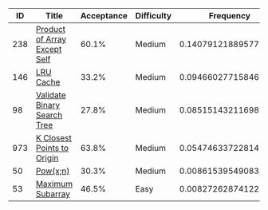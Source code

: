 |ID|Title|Acceptance|Difficulty|Frequency|
|----|-----|----|---|---|
|238|[Product of Array Except Self]( https://leetcode.com/problems/product-of-array-except-self)|60.1%|Medium|0.14079121889577595|
|146|[LRU Cache]( https://leetcode.com/problems/lru-cache)|33.2%|Medium|0.09466027715846642|
|98|[Validate Binary Search Tree]( https://leetcode.com/problems/validate-binary-search-tree)|27.8%|Medium|0.08515143211698117|
|973|[K Closest Points to Origin]( https://leetcode.com/problems/k-closest-points-to-origin)|63.8%|Medium|0.05474633722814542|
|50|[Pow(x;n)]( https://leetcode.com/problems/powx-n)|30.3%|Medium|0.008615395490835889|
|53|[Maximum Subarray]( https://leetcode.com/problems/maximum-subarray)|46.5%|Easy|0.008272628741228982|
